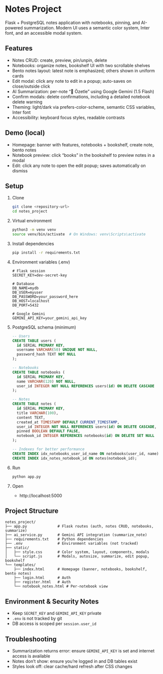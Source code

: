 # Notes Project

Flask + PostgreSQL notes application with notebooks, pinning, and AI-powered summarization. Modern UI uses a semantic color system, Inter font, and an accessible modal system.

## Features

- Notes CRUD: create, preview, pin/unpin, delete
- Notebooks: organize notes, bookshelf UI with two scrollable shelves
- Bento notes layout: latest note is emphasized; others shown in uniform cards
- Edit modal: click any note to edit in a popup; auto-saves on close/outside click
- AI Summarization: per-note “🤖 Özetle” using Google Gemini (1.5 Flash)
- Confirm modals: delete confirmations, including a detailed notebook delete warning
- Theming: light/dark via prefers-color-scheme, semantic CSS variables, Inter font
- Accessibility: keyboard focus styles, readable contrasts

## Demo (local)

- Homepage: banner with features, notebooks + bookshelf, create note, bento notes
- Notebook preview: click “books” in the bookshelf to preview notes in a modal
- Edit: click any note to open the edit popup; saves automatically on dismiss

## Setup

1. Clone
   ```bash
   git clone <repository-url>
   cd notes_project
   ```

2. Virtual environment
   ```bash
   python3 -m venv venv
   source venv/bin/activate  # On Windows: venv\Scripts\activate
   ```

3. Install dependencies
   ```bash
   pip install -r requirements.txt
   ```

4. Environment variables (.env)
   ```env
   # Flask session
   SECRET_KEY=dev-secret-key

   # Database
   DB_NAME=mydb
   DB_USER=myuser
   DB_PASSWORD=your_password_here
   DB_HOST=localhost
   DB_PORT=5432

   # Google Gemini
   GEMINI_API_KEY=your_gemini_api_key
   ```

5. PostgreSQL schema (minimum)
   ```sql
   -- Users
   CREATE TABLE users (
     id SERIAL PRIMARY KEY,
     username VARCHAR(50) UNIQUE NOT NULL,
     password_hash TEXT NOT NULL
   );

   -- Notebooks
   CREATE TABLE notebooks (
     id SERIAL PRIMARY KEY,
     name VARCHAR(120) NOT NULL,
     user_id INTEGER NOT NULL REFERENCES users(id) ON DELETE CASCADE
   );

   -- Notes
   CREATE TABLE notes (
     id SERIAL PRIMARY KEY,
     title VARCHAR(100),
     content TEXT,
     created_at TIMESTAMP DEFAULT CURRENT_TIMESTAMP,
     user_id INTEGER NOT NULL REFERENCES users(id) ON DELETE CASCADE,
     pinned BOOLEAN DEFAULT FALSE,
     notebook_id INTEGER REFERENCES notebooks(id) ON DELETE SET NULL
   );

   -- Indexes for better performance
   CREATE INDEX idx_notebooks_user_id_name ON notebooks(user_id, name);
   CREATE INDEX idx_notes_notebook_id ON notes(notebook_id);
   ```

6. Run
   ```bash
   python app.py
   ```

7. Open
   - http://localhost:5000

## Project Structure

```
notes_project/
├── app.py              # Flask routes (auth, notes CRUD, notebooks, summarize)
├── ai_service.py       # Gemini API integration (summarize_note)
├── requirements.txt    # Python dependencies
├── .env                # Environment variables (not tracked)
├── static/
│   ├── style.css       # Color system, layout, components, modals
│   └── script.js       # Modals, autosize, summarize, edit popup, bookshelf
└── templates/
    ├── index.html      # Homepage (banner, notebooks, bookshelf, bento notes)
    ├── login.html      # Auth
    ├── register.html   # Auth
    └── notebook_notes.html # Per-notebook view
```

## Environment & Security Notes

- Keep `SECRET_KEY` and `GEMINI_API_KEY` private
- `.env` is not tracked by git
- DB access is scoped per `session.user_id`

## Troubleshooting

- Summarization returns error: ensure `GEMINI_API_KEY` is set and internet access is available
- Notes don’t show: ensure you’re logged in and DB tables exist
- Styles look off: clear cache/hard refresh after CSS changes
